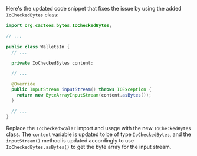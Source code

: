 Here's the updated code snippet that fixes the issue by using the added `IoCheckedBytes` class:

```java
import org.cactoos.bytes.IoCheckedBytes;

// ...

public class WalletsIn {
  // ...

  private IoCheckedBytes content;

  // ...

  @Override
  public InputStream inputStream() throws IOException {
    return new ByteArrayInputStream(content.asBytes());
  }

  // ...
}
```

Replace the `IoCheckedScalar` import and usage with the new `IoCheckedBytes` class. The `content` variable is updated to be of type `IoCheckedBytes`, and the `inputStream()` method is updated accordingly to use `IoCheckedBytes.asBytes()` to get the byte array for the input stream.
